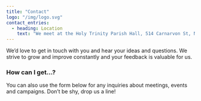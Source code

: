 ```yaml
---
title: "Contact"
logo: "/img/logo.svg"
contact_entries:
  - heading: Location
    text: "We meet at the Holy Trinity Parish Hall, 514 Carnarvon St, New Westminster"
---
```


We’d love to get in touch with you and hear your ideas and
questions. We strive to grow and improve constantly and your feedback
is valuable for us.

<h3 class="f4 b lh-title mb2">How can I get…?</h3>

You can also use the form below for any inquiries about meetings, events and
campaigns.  Don’t be shy, drop us a line!
